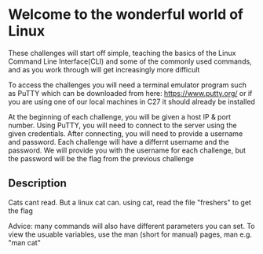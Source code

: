 # Welcome to the wonderful world of Linux 

These challenges will start off simple, teaching the basics of the Linux Command Line Interface(CLI) and some of the commonly used commands, and as you work through will get increasingly more difficult 

To access the challenges you will need a terminal emulator program such as PuTTY which can be downloaded from here: https://www.putty.org/ or if you are using one of our local machines in C27 it should already be installed 

At the beginning of each challenge, you will be given a host IP & port number. Using PuTTY, you will need to connect to the server using the given credentials. After connecting, you will need to provide a username and password. Each challenge will have a differnt username and the password. We will provide you with the username for each challenge, but the password will be the flag from the previous challenge 


## Description 
Cats cant read. But a linux cat can. using cat, read the file "freshers" to get the flag

Advice: many commands will also have different parameters you can set. To view the usuable variables, use the man (short for manual) pages, man <name of command> e.g. "man cat"
